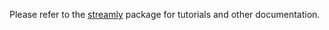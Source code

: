 Please refer to the [streamly](/docs/User/Tutorials/using-streamly.md)
package for tutorials and other documentation.
